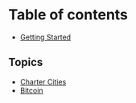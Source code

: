 # Table of contents

* [Getting Started](README.md)

## Topics

* [Charter Cities](topics/charter-cities.md)
* [Bitcoin](topics/bitcoin.md)

